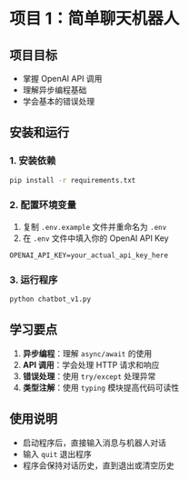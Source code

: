 # 项目 1：简单聊天机器人

## 项目目标

- 掌握 OpenAI API 调用
- 理解异步编程基础
- 学会基本的错误处理

## 安装和运行

### 1. 安装依赖

```bash
pip install -r requirements.txt
```

### 2. 配置环境变量

1. 复制 `.env.example` 文件并重命名为 `.env`
2. 在 `.env` 文件中填入你的 OpenAI API Key

```
OPENAI_API_KEY=your_actual_api_key_here
```

### 3. 运行程序

```bash
python chatbot_v1.py
```

## 学习要点

1. **异步编程**：理解 `async/await` 的使用
2. **API 调用**：学会处理 HTTP 请求和响应
3. **错误处理**：使用 `try/except` 处理异常
4. **类型注解**：使用 `typing` 模块提高代码可读性

## 使用说明

- 启动程序后，直接输入消息与机器人对话
- 输入 `quit` 退出程序
- 程序会保持对话历史，直到退出或清空历史
